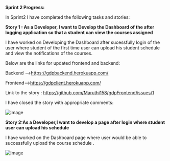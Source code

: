 **Sprint 2 Progress:**

In Sprint2 I have completed the following tasks and stories:

**Story 1 : As a Developer, I want to Develop the Dashboard of the after logging application so that a student can view the courses assigned**

I have worked on Developing the Dashboard after sucessfully login of the user where student of the first time user can upload his student schedule and view the notifications of the courses.

Below are the links for updated frontend and backend:

Backend -->https://gdpbackend.herokuapp.com/

Frontend-->https://gdpclient.herokuapp.com/

Link to the story : https://github.com/Maruthi158/gdpFrontend/issues/1

I have closed the story with appropriate comments:

![image](https://user-images.githubusercontent.com/77593316/144772915-40a02887-0591-4a41-a8f0-aa03fd669361.png)

**Story 2:As a Developer,I want to develop a page after login where student user can upload his schedule**

I have worked on the Dashboard page where user would be able to successfully upload the course schedule .

![image](https://user-images.githubusercontent.com/77593316/144773194-08db395f-e6f7-4c97-9c75-428328258967.png)






